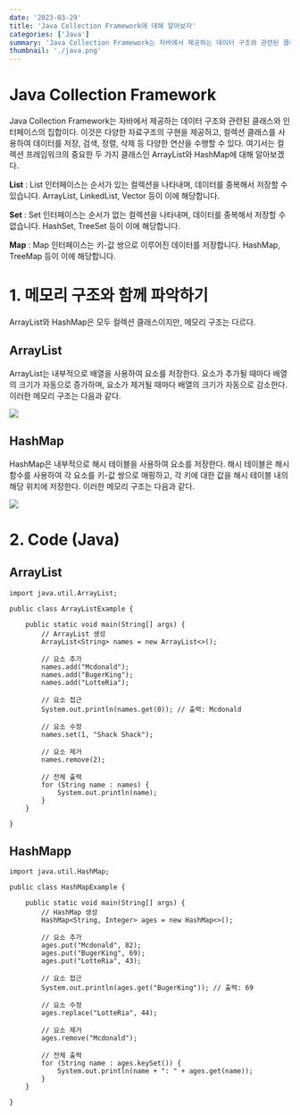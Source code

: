 ```yaml
---
date: '2023-03-29'
title: 'Java Collection Framework에 대해 알아보자'
categories: ['Java']
summary: 'Java Collection Framework는 자바에서 제공하는 데이터 구조와 관련된 클래스와 인터페이스의 집합이다. 이것은 다양한 자료구조의 구현을 제공하고, 컬렉션 클래스를 사용하여 데이터를 저장, 검색, 정렬, 삭제 등 다양한 연산을 수행할 수 있다. 여기서는 컬렉션 프레임워크의 중요한 두 가지 클래스인 ArrayList와 HashMap에 대해 알아보겠다.'
thumbnail: './java.png'
---
```


# Java Collection Framework
Java Collection Framework는 자바에서 제공하는 데이터 구조와 관련된 클래스와 인터페이스의 집합이다. 이것은 다양한 자료구조의 구현을 제공하고, 컬렉션 클래스를 사용하여 데이터를 저장, 검색, 정렬, 삭제 등 다양한 연산을 수행할 수 있다. 여기서는 컬렉션 프레임워크의 중요한 두 가지 클래스인 ArrayList와 HashMap에 대해 알아보겠다.

**List** : List 인터페이스는 순서가 있는 컬렉션을 나타내며, 데이터를 중복해서 저장할 수 있습니다. ArrayList, LinkedList, Vector 등이 이에 해당합니다.

**Set** : Set 인터페이스는 순서가 없는 컬렉션을 나타내며, 데이터를 중복해서 저장할 수 없습니다. HashSet, TreeSet 등이 이에 해당합니다.

**Map** : Map 인터페이스는 키-값 쌍으로 이루어진 데이터를 저장합니다. HashMap, TreeMap 등이 이에 해당합니다.


# 1. 메모리 구조와 함께 파악하기

ArrayList와 HashMap은 모두 컬렉션 클래스이지만, 메모리 구조는 다르다.

## ArrayList
ArrayList는 내부적으로 배열을 사용하여 요소를 저장한다. 요소가 추가될 때마다 배열의 크기가 자동으로 증가하며, 요소가 제거될 때마다 배열의 크기가 자동으로 감소한다. 이러한 메모리 구조는 다음과 같다.

![](https://velog.velcdn.com/images/minseok0123/post/16e13dc3-0295-4be9-8e41-23b9331bc115/image.png)


## HashMap
HashMap은 내부적으로 해시 테이블을 사용하여 요소를 저장한다. 해시 테이블은 해시 함수를 사용하여 각 요소를 키-값 쌍으로 매핑하고, 각 키에 대한 값을 해시 테이블 내의 해당 위치에 저장한다. 이러한 메모리 구조는 다음과 같다.

![](https://velog.velcdn.com/images/minseok0123/post/6d4ce393-be97-4756-b243-257999d1fd85/image.png)


# 2. Code (Java)

## ArrayList
```
import java.util.ArrayList;

public class ArrayListExample {

    public static void main(String[] args) {
        // ArrayList 생성
        ArrayList<String> names = new ArrayList<>();

        // 요소 추가
        names.add("Mcdonald");
        names.add("BugerKing");
        names.add("LotteRia");

        // 요소 접근
        System.out.println(names.get(0)); // 출력: Mcdonald

        // 요소 수정
        names.set(1, "Shack Shack");

        // 요소 제거
        names.remove(2);

        // 전체 출력
        for (String name : names) {
            System.out.println(name);
        }
    }

}

```


## HashMapp
```
import java.util.HashMap;

public class HashMapExample {

    public static void main(String[] args) {
        // HashMap 생성
        HashMap<String, Integer> ages = new HashMap<>();

        // 요소 추가
        ages.put("Mcdonald", 82);
        ages.put("BugerKing", 69);
        ages.put("LotteRia", 43);

        // 요소 접근
        System.out.println(ages.get("BugerKing")); // 출력: 69

        // 요소 수정
        ages.replace("LotteRia", 44);

        // 요소 제거
        ages.remove("Mcdonald");

        // 전체 출력
        for (String name : ages.keySet()) {
            System.out.println(name + ": " + ages.get(name));
        }
    }

}

```

